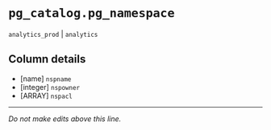 # `pg_catalog.pg_namespace`
`analytics_prod` | `analytics`

## Column details
* [name]      `nspname`
* [integer]   `nspowner`
* [ARRAY]     `nspacl`

-------------------------------------------------------------------------------
*Do not make edits above this line.*
